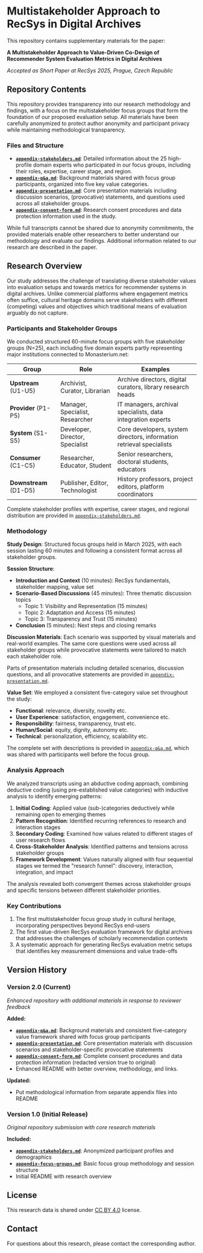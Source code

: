 # Multistakeholder Approach to RecSys in Digital Archives

This repository contains supplementary materials for the paper:

**A Multistakeholder Approach to Value-Driven Co-Design of Recommender System Evaluation Metrics in Digital Archives**

*Accepted as Short Paper at RecSys 2025, Prague, Czech Republic*

## Repository Contents

This repository provides transparency into our research methodology and findings, with a focus on the multistakeholder focus groups that form the foundation of our proposed evaluation setup. All materials have been carefully anonymized to protect author anonymity and participant privacy while maintaining methodological transparency.

### Files and Structure

- **[`appendix-stakeholders.md`](appendix-stakeholders.md)**: Detailed information about the 25 high-profile domain experts who participated in our focus groups, including their roles, expertise, career stage, and region.
- **[`appendix-q&a.md`](appendix-q&a.md)**: Background materials shared with focus group participants, organized into five key value categories.
- **[`appendix-presentation.md`](appendix-presentation.md)**: Core presentation materials including discussion scenarios, (provocative) statements, and questions used across all stakeholder groups.
- **[`appendix-consent-form.md`](appendix-consent-form.md)**: Research consent procedures and data protection information used in the study.

While full transcripts cannot be shared due to anonymity commitments, the provided materials enable other researchers to better understand our methodology and evaluate our findings. Additional information related to our research are described in the paper.

## Research Overview

Our study addresses the challenge of translating diverse stakeholder values into evaluation setups and towards metrics for recommender systems in digital archives. Unlike commercial platforms where engagement metrics often suffice, cultural heritage domains serve stakeholders with different (competing) values and objectives which traditional means of evaluation arguably do not capture.

### Participants and Stakeholder Groups

We conducted structured 60-minute focus groups with five stakeholder groups (N=25), each including five domain experts partly representing major institutions connected to Monasterium.net:

| Group | Role | Examples |
|-------|------|----------|
| **Upstream** (U1-U5) | Archivist, Curator, Librarian | Archive directors, digital curators, library research heads |
| **Provider** (P1-P5) | Manager, Specialist, Researcher | IT managers, archival specialists, data integration experts |
| **System** (S1-S5) | Developer, Director, Specialist | Core developers, system directors, information retrieval specialists |
| **Consumer** (C1-C5) | Researcher, Educator, Student | Senior researchers, doctoral students, educators |
| **Downstream** (D1-D5) | Publisher, Editor, Technologist | History professors, project editors, platform coordinators |

Complete stakeholder profiles with expertise, career stages, and regional distribution are provided in [`appendix-stakeholders.md`](appendix-stakeholders.md).

### Methodology

**Study Design**: Structured focus groups held in March 2025, with each session lasting 60 minutes and following a consistent format across all stakeholder groups.

**Session Structure**:
- **Introduction and Context** (10 minutes): RecSys fundamentals, stakeholder mapping, value set
- **Scenario-Based Discussions** (45 minutes): Three thematic discussion topics
  - Topic 1: Visibility and Representation (15 minutes)
  - Topic 2: Adaptation and Access (15 minutes) 
  - Topic 3: Transparency and Trust (15 minutes)
- **Conclusion** (5 minutes): Next steps and closing remarks

**Discussion Materials**: Each scenario was supported by visual materials and real-world examples. The same core questions were used across all stakeholder groups while provocative statements were tailored to match each stakeholder role.

Parts of presentation materials including detailed scenarios, discussion questions, and all provocative statements are provided in [`appendix-presentation.md`](appendix-presentation.md).

**Value Set**: We employed a consistent five-category value set throughout the study:

- **Functional**: relevance, diversity, novelty etc.
- **User Experience**: satisfaction, engagement, convenience etc.
- **Responsibility**: fairness, transparency, trust etc.
- **Human/Social**: equity, dignity, autonomy etc.
- **Technical**: personalization, efficiency, scalability etc.

The complete set with descriptions is provided in [`appendix-q&a.md`](appendix-q&a.md), which was shared with participants well before the focus group.

### Analysis Approach

We analyzed transcripts using an abductive coding approach, combining deductive coding (using pre-established value categories) with inductive analysis to identify emerging patterns:

1. **Initial Coding**: Applied value (sub-)categories deductively while remaining open to emerging themes
2. **Pattern Recognition**: Identified recurring references to research and interaction stages
3. **Secondary Coding**: Examined how values related to different stages of user research flows
4. **Cross-Stakeholder Analysis**: Identified patterns and tensions across stakeholder groups
5. **Framework Development**: Values naturally aligned with four sequential stages we termed the "research funnel": discovery, interaction, integration, and impact

The analysis revealed both convergent themes across stakeholder groups and specific tensions between different stakeholder priorities.

### Key Contributions

1. The first multistakeholder focus group study in cultural heritage, incorporating perspectives beyond RecSys end-users
2. The first value-driven RecSys evaluation framework for digital archives that addresses the challenges of scholarly recommendation contexts
3. A systematic approach for generating RecSys evaluation metric setups that identifies key measurement dimensions and value trade-offs

## Version History

### Version 2.0 (Current)
*Enhanced repository with additional materials in response to reviewer feedback*

**Added:**
- **[`appendix-q&a.md`](appendix-q&a.md)**: Background materials and consistent five-category value framework shared with focus group participants
- **[`appendix-presentation.md`](appendix-presentation.md)**: Core presentation materials with discussion scenarios and stakeholder-specific provocative statements
- **[`appendix-consent-form.md`](appendix-consent-form.md)**: Complete consent procedures and data protection information (redacted version true to original)
- Enhanced README with better overview, methodology, and links.

**Updated:**
- Put methodological information from separate appendix files into README

### Version 1.0 (Initial Release)
*Original repository submission with core research materials*

**Included:**
- **[`appendix-stakeholders.md`](appendix-stakeholders.md)**: Anonymized participant profiles and demographics
- **[`appendix-focus-groups.md`](appendix-focus-groups.md)**: Basic focus group methodology and session structure
- Initial README with research overview

## License

This research data is shared under [CC BY 4.0](https://creativecommons.org/licenses/by/4.0/) license.

## Contact

For questions about this research, please contact the corresponding author.

